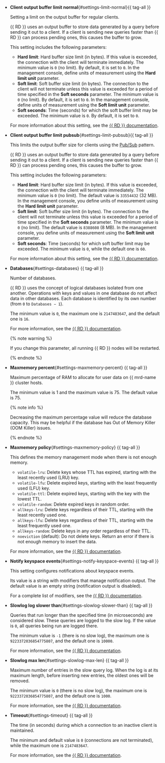 * **Client output buffer limit normal**{#settings-limit-normal}{{ tag-all }}

   Setting a limit on the output buffer for regular clients.

   {{ RD }} uses an output buffer to store data generated by a query before sending it out to a client. If a client is sending new queries faster than {{ RD }} can process pending ones, this causes the buffer to grow.

   This setting includes the following parameters:

   * **Hard limit**: Hard buffer size limit (in bytes). If this value is exceeded, the connection with the client will terminate immediately. The minimum value is `0` (no limit). By default, it is set to `0`. In the management console, define units of measurement using the **Hard limit unit** parameter.
   * **Soft limit**: Soft buffer size limit (in bytes). The connection to the client will not terminate unless this value is exceeded for a period of time specified in the **Soft seconds** parameter. The minimum value is `0` (no limit). By default, it is set to `0`. In the management console, define units of measurement using the **Soft limit unit** parameter.
   * **Soft seconds**: Time (seconds) for which the soft buffer limit may be exceeded. The minimum value is `0`. By default, it is set to `0`.

   For more information about this setting, see the [{{ RD }} documentation](https://redis.io/docs/reference/clients/#output-buffer-limits).

* **Client output buffer limit pubsub**{#settings-limit-pubsub}{{ tag-all }}

   This limits the output buffer size for clients using the [Pub/Sub](https://redis.io/docs/manual/pubsub/) pattern.

   {{ RD }} uses an output buffer to store data generated by a query before sending it out to a client. If a client is sending new queries faster than {{ RD }} can process pending ones, this causes the buffer to grow.

   This setting includes the following parameters:

   * **Hard limit**: Hard buffer size limit (in bytes). If this value is exceeded, the connection with the client will terminate immediately. The minimum value is `0` (no limit). The default value is `33554432` (32 MB). In the management console, you define units of measurement using the **Hard limit unit** parameter.
   * **Soft limit**: Soft buffer size limit (in bytes). The connection to the client will not terminate unless this value is exceeded for a period of time specified in the **Soft seconds** parameter. The minimum value is `0` (no limit). The default value is `8388608` (8 MB). In the management console, you define units of measurement using the **Soft limit unit** parameter.
   * **Soft seconds**: Time (seconds) for which soft buffer limit may be exceeded. The minimum value is `0`, while the default one is `60`.

   For more information about this setting, see the [{{ RD }} documentation](https://redis.io/docs/reference/clients/#output-buffer-limits).

* **Databases**{#settings-databases} {{ tag-all }}

   Number of databases.

   {{ RD }} uses the concept of logical databases isolated from one another. Operations with keys and values in one database do not affect data in other databases. Each database is identified by its own number (from `0` to `Databases − 1`).

   The minimum value is `0`, the maximum one is `2147483647`, and the default one is `16`.

   For more information, see the [{{ RD }} documentation](https://github.com/redis/redis/blob/6.0/redis.conf#L275).

   {% note warning %}

   If you change this parameter, all running {{ RD }} nodes will be restarted.

   {% endnote %}

* **Maxmemory percent**{#settings-maxmemory-percent} {{ tag-all }}

   Maximum percentage of RAM to allocate for user data on {{ mrd-name }} cluster hosts.

   The minimum value is 1 and the maximum value is 75. The default value is 75.

   {% note info %}

   Decreasing the maximum percentage value will reduce the database capacity. This may be helpful if the database has Out of Memory Killer (OOM Killer) issues.

   {% endnote %}

* **Maxmemory policy**{#settings-maxmemory-policy} {{ tag-all }}

   This defines the memory management mode when there is not enough memory.

   * `volatile-lru`: Delete keys whose TTL has expired, starting with the least recently used (LRU) key.
   * `volatile-lfu`: Delete expired keys, starting with the least frequently used (LFU) key.
   * `volatile-ttl`: Delete expired keys, starting with the key with the lowest TTL.
   * `volatile-random`: Delete expired keys in random order.
   * `allkeys-lru`: Delete keys regardless of their TTL, starting with the least recently used one.
   * `allkeys-lfu`: Delete keys regardless of their TTL, starting with the least frequently used one.
   * `allkeys-random`: Delete keys in any order regardless of their TTL.
   * `noeviction` (default): Do not delete keys. Return an error if there is not enough memory to insert the data.

   For more information, see the [{{ RD }} documentation](https://docs.redislabs.com/latest/rs/administering/database-operations/eviction-policy/).

* **Notify keyspace events**{#settings-notify-keyspace-events} {{ tag-all }}

   This setting configures notifications about keyspace events.

   Its value is a string with modifiers that manage notification output. The default value is an empty string (notification output is disabled).

   For a complete list of modifiers, see the [{{ RD }} documentation](http://redis.io/topics/notifications).

* **Slowlog log slower than**{#settings-slowlog-slower-than} {{ tag-all }}

   Queries that run longer than the specified time (in microseconds) are considered slow. These queries are logged to the slow log. If the value is `0`, all queries being run are logged there.

   The minimum value is `-1` (there is no slow log), the maximum one is `9223372036854775807`, and the default one is `10000`.

   For more information, see the [{{ RD }} documentation](https://redis.io/commands/slowlog).

* **Slowlog max len**{#settings-slowlog-max-len} {{ tag-all }}

   Maximum number of entries in the slow query log. When the log is at its maximum length, before inserting new entries, the oldest ones will be removed.

   The minimum value is `0` (there is no slow log), the maximum one is `9223372036854775807`, and the default one is `1000`.

   For more information, see the [{{ RD }} documentation](https://redis.io/commands/slowlog).

* **Timeout**{#settings-timeout} {{ tag-all }}

   The time (in seconds) during which a connection to an inactive client is maintained.

   The minimum and default value is `0` (connections are not terminated), while the maximum one is `2147483647`.

   For more information, see the [{{ RD }} documentation](https://redis.io/topics/clients).
